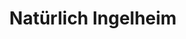 ---
title: "Natürlich Ingelheim"
url: /ingelheim-am-rhein/natuerlich-ingelheim/
shop: Lebensmittel
---